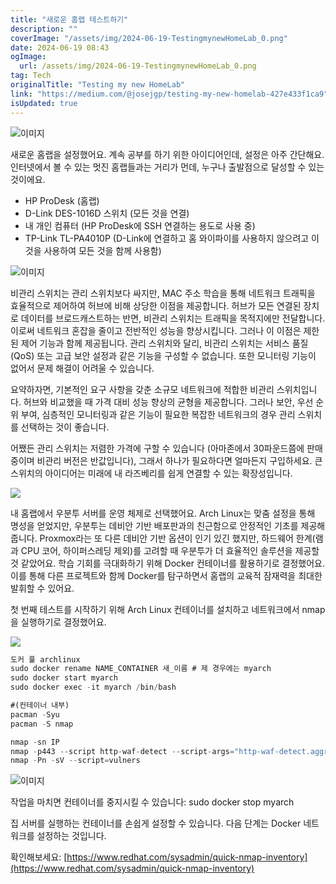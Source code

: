 ```yaml
---
title: "새로운 홈랩 테스트하기"
description: ""
coverImage: "/assets/img/2024-06-19-TestingmynewHomeLab_0.png"
date: 2024-06-19 08:43
ogImage:
  url: /assets/img/2024-06-19-TestingmynewHomeLab_0.png
tag: Tech
originalTitle: "Testing my new HomeLab"
link: "https://medium.com/@josejgp/testing-my-new-homelab-427e433f1ca9"
isUpdated: true
---
```


![이미지](/assets/img/2024-06-19-TestingmynewHomeLab_0.png)

새로운 홈랩을 설정했어요. 계속 공부를 하기 위한 아이디어인데, 설정은 아주 간단해요. 인터넷에서 볼 수 있는 멋진 홈랩들과는 거리가 먼데, 누구나 출발점으로 달성할 수 있는 것이에요.

- HP ProDesk (홈랩)
- D-Link DES-1016D 스위치 (모든 것을 연결)
- 내 개인 컴퓨터 (HP ProDesk에 SSH 연결하는 용도로 사용 중)
- TP-Link TL-PA4010P (D-Link에 연결하고 홈 와이파이를 사용하지 않으려고 이것을 사용하여 모든 것을 함께 사용함)

![이미지](/assets/img/2024-06-19-TestingmynewHomeLab_1.png)

<div class="content-ad"></div>

비관리 스위치는 관리 스위치보다 싸지만, MAC 주소 학습을 통해 네트워크 트래픽을 효율적으로 제어하여 허브에 비해 상당한 이점을 제공합니다. 허브가 모든 연결된 장치로 데이터를 브로드캐스트하는 반면, 비관리 스위치는 트래픽을 목적지에만 전달합니다. 이로써 네트워크 혼잡을 줄이고 전반적인 성능을 향상시킵니다. 그러나 이 이점은 제한된 제어 기능과 함께 제공됩니다. 관리 스위치와 달리, 비관리 스위치는 서비스 품질 (QoS) 또는 고급 보안 설정과 같은 기능을 구성할 수 없습니다. 또한 모니터링 기능이 없어서 문제 해결이 어려울 수 있습니다.

요약하자면, 기본적인 요구 사항을 갖춘 소규모 네트워크에 적합한 비관리 스위치입니다. 허브와 비교했을 때 가격 대비 성능 향상의 균형을 제공합니다. 그러나 보안, 우선 순위 부여, 심층적인 모니터링과 같은 기능이 필요한 복잡한 네트워크의 경우 관리 스위치를 선택하는 것이 좋습니다.

어쨌든 관리 스위치는 저렴한 가격에 구할 수 있습니다 (아마존에서 30파운드쯤에 판매 중이며 비관리 버전은 반값입니다), 그래서 하나가 필요하다면 얼마든지 구입하세요. 큰 스위치의 아이디어는 미래에 내 라즈베리를 쉽게 연결할 수 있는 확장성입니다.

<div class="content-ad"></div>

<img src="/assets/img/2024-06-19-TestingmynewHomeLab_3.png" />

내 홈랩에서 우분투 서버를 운영 체제로 선택했어요. Arch Linux는 맞춤 설정을 통해 명성을 얻었지만, 우분투는 데비안 기반 배포판과의 친근함으로 안정적인 기초를 제공해줍니다. Proxmox라는 또 다른 데비안 기반 옵션이 인기 있긴 했지만, 하드웨어 한계(램과 CPU 코어, 하이퍼스레딩 제외)를 고려할 때 우분투가 더 효율적인 솔루션을 제공할 것 같았어요. 학습 기회를 극대화하기 위해 Docker 컨테이너를 활용하기로 결정했어요. 이를 통해 다른 프로젝트와 함께 Docker를 탐구하면서 홈랩의 교육적 잠재력을 최대한 발휘할 수 있어요.

첫 번째 테스트를 시작하기 위해 Arch Linux 컨테이너를 설치하고 네트워크에서 nmap을 실행하기로 결정했어요.

<img src="/assets/img/2024-06-19-TestingmynewHomeLab_4.png" />

<div class="content-ad"></div>

```js
도커 풀 archlinux
sudo docker rename NAME_CONTAINER 새_이름 # 제 경우에는 myarch
sudo docker start myarch
sudo docker exec -it myarch /bin/bash

#(컨테이너 내부)
pacman -Syu
pacman -S nmap

nmap -sn IP
nmap -p443 --script http-waf-detect --script-args="http-waf-detect.aggro,http-waf-detect.detectBodyChanges" www.google.com
nmap -Pn -sV --script=vulners
```

![이미지](/assets/img/2024-06-19-TestingmynewHomeLab_5.png)

작업을 마치면 컨테이너를 중지시킬 수 있습니다: sudo docker stop myarch

집 서버를 실행하는 컨테이너를 손쉽게 설정할 수 있습니다. 다음 단계는 Docker 네트워크를 설정하는 것입니다.

<div class="content-ad"></div>

확인해보세요: [https://www.redhat.com/sysadmin/quick-nmap-inventory](https://www.redhat.com/sysadmin/quick-nmap-inventory)
